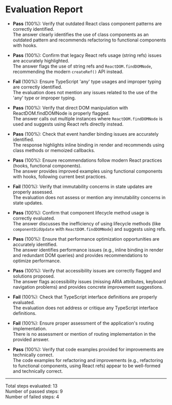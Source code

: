 # Evaluation Report

- **Pass** (100%): Verify that outdated React class component patterns are correctly identified.  
  The answer clearly identifies the use of class components as an outdated pattern and recommends refactoring to functional components with hooks.

- **Pass** (100%): Confirm that legacy React refs usage (string refs) issues are accurately highlighted.  
  The answer flags the use of string refs and `ReactDOM.findDOMNode`, recommending the modern `createRef()` API instead.

- **Fail** (100%): Ensure TypeScript 'any' type usages and improper typing are correctly identified.  
  The evaluation does not mention any issues related to the use of the 'any' type or improper typing.

- **Pass** (100%): Verify that direct DOM manipulation with ReactDOM.findDOMNode is properly flagged.  
  The answer calls out multiple instances where `ReactDOM.findDOMNode` is used and suggests using React refs directly instead.

- **Pass** (100%): Check that event handler binding issues are accurately identified.  
  The response highlights inline binding in render and recommends using class methods or memoized callbacks.

- **Pass** (100%): Ensure recommendations follow modern React practices (hooks, functional components).  
  The answer provides improved examples using functional components with hooks, following current best practices.

- **Fail** (100%): Verify that immutability concerns in state updates are properly assessed.  
  The evaluation does not assess or mention any immutability concerns in state updates.

- **Pass** (100%): Confirm that component lifecycle method usage is correctly evaluated.  
  The answer discusses the inefficiency of using lifecycle methods (like `componentDidUpdate` with `ReactDOM.findDOMNode`) and suggests using refs.

- **Pass** (100%): Ensure that performance optimization opportunities are accurately identified.  
  The answer identifies performance issues (e.g., inline binding in render and redundant DOM queries) and provides recommendations to optimize performance.

- **Pass** (100%): Verify that accessibility issues are correctly flagged and solutions proposed.  
  The answer flags accessibility issues (missing ARIA attributes, keyboard navigation problems) and provides concrete improvement suggestions.

- **Fail** (100%): Check that TypeScript interface definitions are properly evaluated.  
  The evaluation does not address or critique any TypeScript interface definitions.

- **Fail** (100%): Ensure proper assessment of the application's routing implementation.  
  There is no assessment or mention of routing implementation in the provided answer.

- **Pass** (100%): Verify that code examples provided for improvements are technically correct.  
  The code examples for refactoring and improvements (e.g., refactoring to functional components, using React refs) appear to be well-formed and technically correct.

---

Total steps evaluated: 13  
Number of passed steps: 9  
Number of failed steps: 4